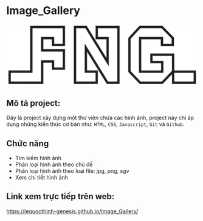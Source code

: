 # Image_Gallery

<img src="https://github.com/lequocthinh-Genesis/FNG-demo-1/blob/master/assets/img/FNG-logo.png?raw=true">

## Mô tả project:

Đây là project xây dựng một thư viện chứa các hình ảnh, project này chỉ áp dụng những kiến thức cơ bản như: `HTML`, `CSS`, `Javascript`, `Git` và `Github`.

## Chức năng

- Tìm kiếm hình ảnh
- Phân loại hình ảnh theo chủ đề
- Phân loại hình ảnh theo loại file: jpg, png, sgv
- Xem chi tiết hình ảnh

## Link xem trực tiếp trên web:

https://lequocthinh-genesis.github.io/Image_Gallery/
